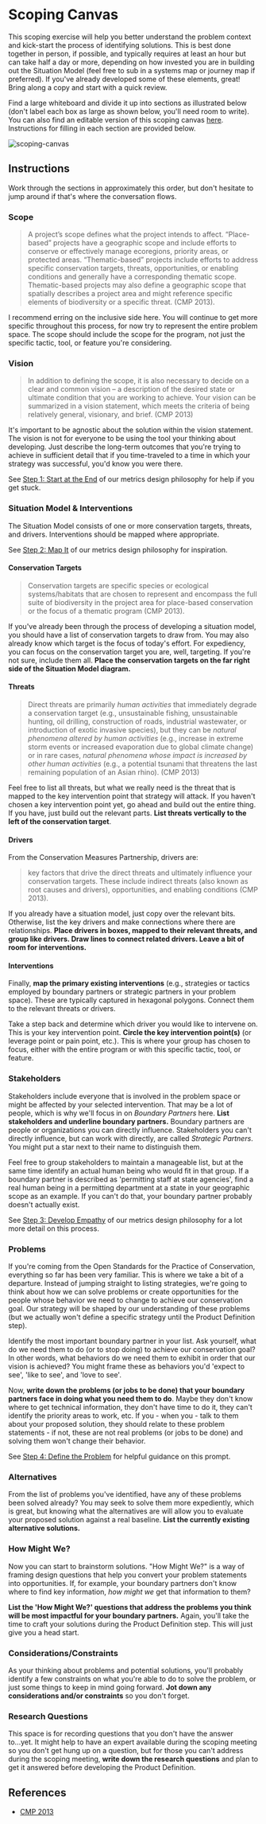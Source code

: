 # Scoping Canvas

This scoping exercise will help you better understand the problem context and kick-start the process of identifying solutions. This is best done together in person, if possible, and typically requires at least an hour but can take half a day or more, depending on how invested you are in building out the Situation Model (feel free to sub in a systems map or journey map if preferred). If you've already developed some of these elements, great! Bring along a copy and start with a quick review.

Find a large whiteboard and divide it up into sections as illustrated below (don't label each box as large as shown below, you'll need room to write). You can also find an editable version of this scoping canvas [here](). Instructions for filling in each section are provided below. 



![scoping-canvas](assets/scoping-canvas.png)



## Instructions

Work through the sections in approximately this order, but don't hesitate to jump around if that's where the conversation flows.

### Scope

> A project’s scope defines what the project intends to affect. “Place-based” projects have a geographic scope and include efforts to conserve or effectively manage ecoregions, priority areas, or protected areas. “Thematic-based” projects include efforts to address specific conservation targets, threats, opportunities, or enabling conditions and generally have a corresponding thematic scope. Thematic-based projects may also define a geographic scope that spatially describes a project area and might reference specific elements of biodiversity or a specific threat. (CMP 2013).

I recommend erring on the inclusive side here. You will continue to get more specific throughout this process, for now try to represent the entire problem space. The scope should include the scope for the program, not just the specific tactic, tool, or feature you're considering.

### Vision

> In addition to defining the scope, it is also necessary to decide on a clear and common vision – a description of the desired state or ultimate condition that you are working to achieve. Your vision can be summarized in a vision statement, which meets the criteria of being relatively general, visionary, and brief. (CMP 2013)

It's important to be agnostic about the solution within the vision statement. The vision is not for everyone to be using the tool your thinking about developing. Just describe the long-term outcomes that you're trying to achieve in sufficient detail that if you time-traveled to a time in which your strategy was successful, you'd know you were there.

See [Step 1: Start at the End](../metrics-design/step1-start-at-the-end.md) of our metrics design philosophy for help if you get stuck.

### Situation Model & Interventions

The Situation Model consists of one or more conservation targets, threats, and drivers. Interventions should be mapped where appropriate. 

See [Step 2: Map It](../metrics-design/step2-map-it.md) of our metrics design philosophy for inspiration.

#### Conservation Targets

> Conservation targets are specific species or ecological systems/habitats that are chosen to represent and encompass the full suite of biodiversity in the project area for place-based conservation or the focus of a thematic program (CMP 2013).

If you've already been through the process of developing a situation model, you should have a list of conservation targets to draw from. You may also already know which target is the focus of today's effort. For expediency, you can focus on the conservation target you are, well, targeting. If you're not sure, include them all. **Place the conservation targets on the far right side of the Situation Model diagram.**

#### Threats

> Direct threats are primarily *human activities* that immediately degrade a conservation target (e.g.,  unsustainable fishing, unsustainable hunting, oil drilling, construction of roads, industrial wastewater, or introduction of exotic invasive species), but they can be *natural phenomena altered by human activities* (e.g., increase in extreme storm events or increased evaporation due to global climate change) or in rare cases, *natural phenomena whose impact is increased by other human activities* (e.g., a potential tsunami that threatens the last remaining population of an Asian rhino). (CMP 2013)

Feel free to list all threats, but what we really need is the threat that is mapped to the key intervention point that strategy will attack. If you haven't chosen a key intervention point yet, go ahead and build out the entire thing. If you have, just build out the relevant parts. **List threats vertically to the left of the conservation target**.

#### Drivers

From the Conservation Measures Partnership, drivers are:

> key factors that drive the direct threats and ultimately influence your conservation targets. These include indirect threats (also known as root causes and drivers), opportunities, and enabling conditions (CMP 2013).  

If you already have a situation model, just copy over the relevant bits. Otherwise, list the key drivers and make connections where there are relationships. **Place drivers in boxes, mapped to their relevant threats, and group like drivers. Draw lines to connect related drivers. Leave a bit of room for interventions.**

#### Interventions

Finally, **map the primary existing interventions** (e.g., strategies or tactics employed by boundary partners or strategic partners in your problem space). These are typically captured in hexagonal polygons. Connect them to the relevant threats or drivers. 

Take a step back and determine which driver you would like to intervene on. This is your key intervention point. **Circle the key intervention point(s)** (or leverage point or pain point, etc.). This is where your group has chosen to focus, either with the entire program or with this specific tactic, tool, or feature. 

### Stakeholders

Stakeholders include everyone that is involved in the problem space or might be affected by your selected intervention. That may be a lot of people, which is why we'll focus in on *Boundary Partners* here. **List stakeholders and underline boundary partners.** Boundary partners are people or organizations you can directly influence. Stakeholders you can't directly influence, but can work with directly, are called *Strategic Partners*. You might put a star next to their name to distinguish them.

Feel free to group stakeholders to maintain a manageable list, but at the same time identify an actual human being who would fit in that group. If a boundary partner is described as 'permitting staff at state agencies', find a real human being in a permitting department at a state in your geographic scope as an example. If you can't do that, your boundary partner probably doesn't actually exist.

See [Step 3: Develop Empathy](../metrics-design/step3-develop-empathy.md) of our metrics design philosophy for a lot more detail on this process.

### Problems

If you're coming from the Open Standards for the Practice of Conservation, everything so far has been  very familiar. This is where we take a bit of a departure. Instead of jumping straight to listing strategies, we're going to think about how we can solve problems or create opportunities for the people whose behavior we need to change to achieve our conservation goal. Our strategy will be shaped by our understanding of these problems (but we actually won't define a specific strategy until the Product Definition step).

Identify the most important boundary partner in your list. Ask yourself, what do we need them to do (or to stop doing) to achieve our conservation goal? In other words, what behaviors do we need them to exhibit in order that our vision is achieved? You might frame these as behaviors you'd 'expect to see', 'like to see', and 'love to see'. 

Now, **write down the problems (or jobs to be done) that your boundary partners face in doing what you need them to do**.  Maybe they don't know where to get technical information, they don't have time to do it, they can't identify the priority areas to work, etc. If you - when you - talk to them about your proposed solution, they should relate to these problem statements - if not, these are not real problems (or jobs to be done) and solving them won't change their behavior. 

See [Step 4: Define the Problem](../metrics-design/step4-define-the-problem) for helpful guidance on this prompt.

### Alternatives

From the list of problems you've identified, have any of these problems been solved already? You may seek to solve them more expediently, which is great, but knowing what the alternatives are will allow you to evaluate your proposed solution against a real baseline. **List the currently existing alternative solutions.**

### How Might We?

Now you can start to brainstorm solutions. "How Might We?" is a way of framing design questions that help you convert your problem statements into opportunities. If, for example, your boundary partners don't know where to find key information, *how might we* get that information to them? 

**List the 'How Might We?' questions that address the problems you think will be most impactful for your boundary partners.** Again, you'll take the time to craft your solutions during the Product Definition step. This will just give you a head start.

### Considerations/Constraints

As your thinking about problems and potential solutions, you'll probably identify a few constraints on what you're able to do to solve the problem, or just some things to keep in mind going forward. **Jot down any considerations and/or constraints** so you don't forget.

### Research Questions

This space is for recording questions that you don't have the answer to...yet. It might help to have an expert available during the scoping meeting so you don't get hung up on a question, but for those you can't address during the scoping meeting, **write down the research questions** and plan to get it answered before developing the Product Definition. 

## References

* [CMP 2013]( http://cmp-openstandards.org/wp-content/uploads/2014/03/CMP-OS-V3-0-Final.pdf )